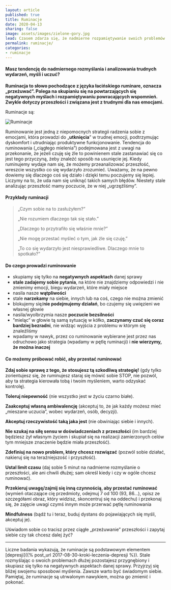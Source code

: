 ```yaml
---
layout: article
published: true
title: Ruminacje
date: 2020-04-13
sharing: false
image: assets/images/zielone-gory.jpg
lead: Czasem zdarza się, że nadmierne rozpamiętywanie swoich problemów staje się nawykiem.
permalink: ruminacje/
categories:
- ruminacje
---
```


#### Masz tendencję do nadmiernego rozmyślania i analizowania trudnych wydarzeń, myśli i uczuć?

**Ruminacja to słowo pochodzące z języka łacińskiego ruminare, oznacza „przeżuwać”.
Polega na skupianiu się na powtarzających się negatywnych myślach i rozpamiętywaniu powracających wspomnień. Zwykle dotyczy przeszłości i związana jest z trudnymi dla nas emocjami.**

Ruminacje są:

<img src="{{root_url}}/assets/images/ruminacje.jpg" alt="Ruminacje" />

Ruminowanie jest jedną z niepomocnych strategii radzenia sobie z emocjami, która prowadzi do „**utknięcia**” w trudnej emocji, podtrzymując dyskomfort i utrudniając produktywne funkcjonowanie. Tendencja do ruminowania („ciągłego mielenia”) podejmowana jest z uwagi na przekonanie, że jeżeli czuję się źle to powinienem stale zastanawiać się co jest tego przyczyną, żeby znaleźć sposób na usunięcie jej. Kiedy ruminujemy wydaje nam się, że możemy przeanalizować przeszłość, wreszcie wszystko co się wydarzyło zrozumieć. Uważamy, że na pewno dowiemy się dlaczego coś się działo i dzięki temu poczujemy się lepiej. Liczymy na to, że uda nam się uniknąć takich samych błędów. Niestety stale analizując przeszłość mamy poczucie, że w niej „ugrzęźliśmy”.

#### Przykłady ruminacji

> „Czym sobie na to zasłużyłem?”
>
> „Nie rozumiem dlaczego tak się stało.”
>
> „Dlaczego to przytrafiło się właśnie mnie?”
>
> „Nie mogę przestać myśleć o tym, jak źle się czuję.”
>
> „To co się wydarzyło jest niesprawiedliwe. Dlaczego mnie to spotkało?”

#### Do czego prowadzi ruminowanie

- skupiamy się tylko na **negatywnych aspektach** danej sprawy
- **stale zadajemy sobie pytania**, na które nie znajdziemy odpowiedzi i nie zmienimy emocji, biegu wydarzeń, które miały miejsce
- nasila nasze **wątpliwości**
- stale **narzekamy** na siebie, innych lub na coś, czego nie można zmienić
- blokujemy się/**nie podejmujemy działań**, bo czujemy się uwięzieni we własnej głowie
- nasila/wyolbrzymia nasze **poczucie bezsilności**
- ”mieląc” w głowie tą  samą sytuację w kółko, **zaczynamy czuć się coraz bardziej bezradni**, nie widząc wyjścia z problemu w którym się znaleźliśmy
- wpadamy w nawyk, przez co ruminowanie wybierane jest przez nas odruchowo jako strategia (wpadamy w pętlę ruminacji) i **nie wierzymy, że można inaczej**

#### Co możemy próbować robić, aby przestać ruminować

**Zdaj sobie sprawę z tego, że stosujesz tą szkodliwą strategię!** (gdy tylko zorientujesz się, że ruminujesz staraj się mówić sobie STOP, nie pozwól, aby ta strategia kierowała tobą i twoim myśleniem, warto odzyskać kontrolę).

**Toleruj niepewność** (nie wszystko jest w życiu czarno białe).

**Zaakceptuj własną ambiwalencję** (akceptuj to, że jak każdy możesz mieć „mieszane uczucia”, wobec wydarzeń, osób, decyzji).

**Akceptuj rzeczywistość taką jaka jest** (nie obwiniając siebie i innych).

**Nie szukaj na siłę sensu w doświadczeniach z przeszłości** (im bardziej będziesz żył własnym życiem i skupiał się na realizacji zamierzonych celów tym mniejsze znaczenie będzie miała przeszłość).

**Zdefiniuj na nowo problem, który chcesz rozwiązać** (pozwól sobie działać, nakieruj się na teraźniejszość i przyszłość).

**Ustal limit czasu** (daj sobie 5 minut na nadmierne rozmyślanie o przeszłości, ale ani chwili dłużej; sam określ kiedy i czy w ogóle chcesz ruminować).

**Przekieruj uwagę/zajmij się inną czynnością, aby przestać ruminować** (wymień otaczające cię przedmioty, odejmuj 7 od 100 (93, 86...), opisz ze szczegółami obraz, który widzisz, skoncentruj się na oddechu) i przekonaj się, że zajęcie uwagi czymś innym może przerwać pętlę ruminowania

**Mindfulness** (bądź tu i teraz, buduj dystans do pojawiających się myśli, akceptuj je).

Uświadom sobie co tracisz przez ciągłe „przeżuwanie” przeszłości i zapytaj siebie czy tak chcesz dalej żyć?

---

Liczne badania wykazują, że ruminacje są podstawowym elementem [depresji]({% post_url 2017-08-30-kroki-leczenia-depresji %}). Stale rozmyślając o swoich problemach dłużej pozostajesz przygnębiony i skupiasz się tylko na negatywnych aspektach danej sprawy. Przyjrzyj się bliżej swojemu sposobowi myślenia. Zawsze warto  być świadomym siebie. Pamiętaj, że ruminacje są utrwalonym nawykiem, można go zmienić i pokonać.
